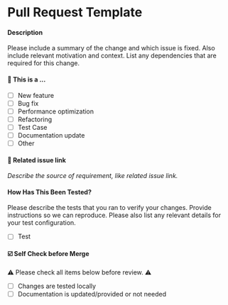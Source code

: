 # Pull Request Template

#### Description

Please include a summary of the change and which issue is fixed. Also include relevant motivation and context. List any dependencies that are required for this change.

#### 🤔 This is a ...

- [ ] New feature
- [ ] Bug fix
- [ ] Performance optimization
- [ ] Refactoring
- [ ] Test Case
- [ ] Documentation update
- [ ] Other

#### 🔗 Related issue link

_Describe the source of requirement, like related issue link._

#### How Has This Been Tested?

Please describe the tests that you ran to verify your changes. Provide instructions so we can reproduce. Please also list any relevant details for your test configuration.

- [ ] Test

#### ☑️ Self Check before Merge

⚠️ Please check all items below before review. ⚠️
- [ ] Changes are tested locally
- [ ] Documentation is updated/provided or not needed